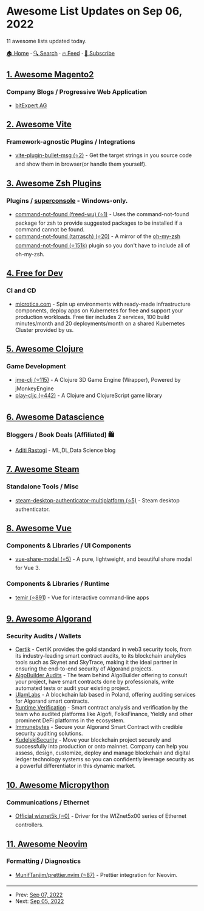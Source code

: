 # Awesome List Updates on Sep 06, 2022

11 awesome lists updated today.

[🏠 Home](/README.md) · [🔍 Search](https://www.trackawesomelist.com/search/) · [🔥 Feed](https://www.trackawesomelist.com/rss.xml) · [📮 Subscribe](https://trackawesomelist.us17.list-manage.com/subscribe?u=d2f0117aa829c83a63ec63c2f&id=36a103854c)



## [1. Awesome Magento2](/content/run-as-root/awesome-magento2/README.md)

### Company Blogs / Progressive Web Application

*   [bitExpert AG](https://blog.bitexpert.de/blog/tags/magento)

## [2. Awesome Vite](/content/vitejs/awesome-vite/README.md)

### Framework-agnostic Plugins / Integrations

*   [vite-plugin-bullet-msg (⭐2)](https://github.com/PengBoUESTC/vite-plugin-bullet-msg) - Get the target strings in you source code and show them in browser(or handle them yourself).

## [3. Awesome Zsh Plugins](/content/unixorn/awesome-zsh-plugins/README.md)

### Plugins / [superconsole](https://github.com/alexchmykhalo/superconsole)   \- Windows-only.

*   [command-not-found (freed-wu) (⭐1)](https://github.com/Freed-Wu/zsh-command-not-found) - Uses the command-not-found package for zsh to provide suggested packages to be installed if a command cannot be found.
*   [command-not-found (tarrasch) (⭐20)](https://github.com/Tarrasch/zsh-command-not-found) - A mirror of the [oh-my-zsh](https://ohmyz.sh) [command-not-found (⭐151k)](https://github.com/ohmyzsh/ohmyzsh/tree/master/plugins/command-not-found) plugin so you don't have to include all of oh-my-zsh.

## [4. Free for Dev](/content/ripienaar/free-for-dev/README.md)

### CI and CD

*   [microtica.com](https://microtica.com/) - Spin up environments with ready-made infrastructure components, deploy apps on Kubernetes for free and support your production workloads. Free tier includes 2 services, 100 build minutes/month and 20 deployments/month on a shared Kubernetes Cluster provided by us.

## [5. Awesome Clojure](/content/razum2um/awesome-clojure/README.md)

### Game Development

*   [jme-clj (⭐115)](https://github.com/ertugrulcetin/jme-clj) - A Clojure 3D Game Engine (Wrapper), Powered by jMonkeyEngine
*   [play-cljc (⭐442)](https://github.com/oakes/play-cljc) - A Clojure and ClojureScript game library

## [6. Awesome Datascience](/content/academic/awesome-datascience/README.md)

### Bloggers / Book Deals (Affiliated) 🛍

*   [Aditi Rastogi](https://medium.com/@aditi2507rastogi) - ML,DL,Data Science blog

## [7. Awesome Steam](/content/scholtzm/awesome-steam/README.md)

### Standalone Tools / Misc

*   [steam-desktop-authenticator-multiplatform (⭐5)](https://github.com/tre3p/steam-desktop-authenticator-multiplatform) - Steam desktop authenticator.

## [8. Awesome Vue](/content/vuejs/awesome-vue/README.md)

### Components & Libraries / UI Components

*   [vue-share-modal (⭐5)](https://github.com/sttatusx/vue-share-modal) - A pure, lightweight, and beautiful share modal for Vue 3.

### Components & Libraries / Runtime

*   [temir (⭐891)](https://github.com/webfansplz/temir) - Vue for interactive command-line apps

## [9. Awesome Algorand](/content/aorumbayev/awesome-algorand/README.md)

### Security Audits / Wallets

*   [Certik](https://www.certik.com/ecosystems/algorand) - CertiK provides the gold standard in web3 security tools, from its industry-leading smart contract audits, to its blockchain analytics tools such as Skynet and SkyTrace, making it the ideal partner in ensuring the end-to-end security of Algorand projects.
*   [AlgoBuilder Audits](https://algobuilder.dev/auditing.html) - The team behind AlgoBuilder offering to consult your project, have smart contracts done by professionals, write automated tests or audit your existing project.
*   [UlamLabs](https://www.ulam.io/software-services/smart-contract-audits) - A blockchain lab based in Poland, offering auditing services for Algorand smart contracts.
*   [Runtime Verification](https://runtimeverification.com/smartcontract) - Smart contract analysis and verification by the team who audited platforms like Algofi, FolksFinance, Yieldly and other prominent DeFi platforms in the ecosystem.
*   [Immunebytes](https://www.immunebytes.com) - Secure your Algorand Smart Contract with credible security auditing solutions.
*   [KudelskiSecurity](https://kudelskisecurity.com) - Move your blockchain project securely and successfully into production or onto mainnet. Company can help you assess, design, customize, deploy and manage blockchain and digital ledger technology systems so you can confidently leverage security as a powerful differentiator in this dynamic market.

## [10. Awesome Micropython](/content/mcauser/awesome-micropython/README.md)

### Communications / Ethernet

*   [Official wiznet5k (⭐0)](https://github.com/andrewleech/wiznet_ioLibrary_Driver) - Driver for the WIZnet5x00 series of Ethernet controllers.

## [11. Awesome Neovim](/content/rockerBOO/awesome-neovim/README.md)

### Formatting / Diagnostics

*   [MunifTanjim/prettier.nvim (⭐87)](https://github.com/MunifTanjim/prettier.nvim) - Prettier integration for Neovim.

---

- Prev: [Sep 07, 2022](/content/2022/09/07/README.md)
- Next: [Sep 05, 2022](/content/2022/09/05/README.md)